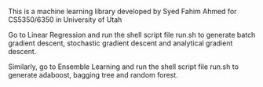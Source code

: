 This is a machine learning library developed by Syed Fahim Ahmed for CS5350/6350 in University of Utah

Go to Linear Regression and run the shell script file run.sh to generate batch gradient descent, stochastic gradient descent and analytical gradient descent.

Similarly, go to Ensemble Learning and run the shell script file run.sh to generate adaboost, bagging tree and random forest.
